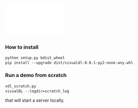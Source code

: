 # <img src="https://github.com/PaddlePaddle/VisualDL/blob/develop/frontend/src/common/component/visualdl-logo.png?raw=true"/>

### How to install
```
python setup.py bdist_wheel
pip install --upgrade dist/visualdl-0.0.1-py2-none-any.whl
```

### Run a demo from scratch
```
vdl_scratch.py
visualDL --logdir=scratch_log
```
that will start a server locally.
